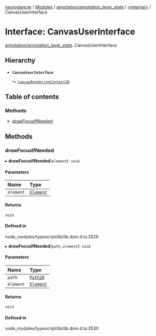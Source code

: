 [neuroglancer](../README.md) / [Modules](../modules.md) / [annotation/annotation\_layer\_state](../modules/annotation_annotation_layer_state.md) / [<internal\>](../modules/annotation_annotation_layer_state._internal_.md) / CanvasUserInterface

# Interface: CanvasUserInterface

[annotation/annotation_layer_state](../modules/annotation_annotation_layer_state.md).[<internal>](../modules/annotation_annotation_layer_state._internal_.md).CanvasUserInterface

## Hierarchy

- **`CanvasUserInterface`**

  ↳ [`CanvasRenderingContext2D`](annotation_annotation_layer_state._internal_.CanvasRenderingContext2D.md)

## Table of contents

### Methods

- [drawFocusIfNeeded](annotation_annotation_layer_state._internal_.CanvasUserInterface.md#drawfocusifneeded)

## Methods

### drawFocusIfNeeded

▸ **drawFocusIfNeeded**(`element`): `void`

#### Parameters

| Name | Type |
| :------ | :------ |
| `element` | [`Element`](../modules/annotation_annotation_layer_state._internal_.md#element) |

#### Returns

`void`

#### Defined in

node_modules/typescript/lib/lib.dom.d.ts:3529

▸ **drawFocusIfNeeded**(`path`, `element`): `void`

#### Parameters

| Name | Type |
| :------ | :------ |
| `path` | [`Path2D`](../modules/annotation_annotation_layer_state._internal_.md#path2d) |
| `element` | [`Element`](../modules/annotation_annotation_layer_state._internal_.md#element) |

#### Returns

`void`

#### Defined in

node_modules/typescript/lib/lib.dom.d.ts:3530
